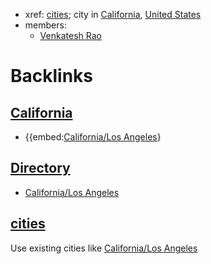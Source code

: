 - xref: [cities](<../cities.md>); city in [California](<../California.md>), [United States](<../United States.md>)
- members:
    - [Venkatesh Rao](<../Venkatesh Rao.md>)

# Backlinks
## [California](<California.md>)
- {{embed:[California/Los Angeles](<../California/Los Angeles.md>)}

## [Directory](<Directory.md>)
- [California/Los Angeles](<../California/Los Angeles.md>)

## [cities](<cities.md>)
Use existing cities like [California/Los Angeles](<../California/Los Angeles.md>)

